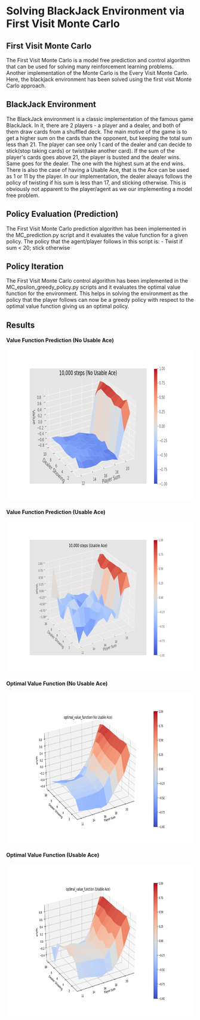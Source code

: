 # Solving BlackJack Environment via First Visit Monte Carlo
## First Visit Monte Carlo
The First Visit Monte Carlo is a model free prediction and control algorithm that can be used for solving many reinforcement learning problems. Another implementation of the Monte Carlo is the Every Visit Monte Carlo. Here, the blackjack environment has been solved using the first visit Monte Carlo approach.

## BlackJack Environment
The BlackJack environment is a classic implementation of the famous game BlackJack. In it, there are 2 players - a player and a dealer, and both of them draw cards from a shuffled deck. The main motive of the game is to get a higher sum on the cards than the opponent, but keeping the total sum less than 21. The player can see only 1 card of the dealer and can decide to stick(stop taking cards) or twist(take another card). If the sum of the player's cards goes above 21, the player is busted and the dealer wins. Same goes for the dealer. The one with the highest sum at the end wins. There is also the case of having a Usable Ace, that is the Ace can be used as 1 or 11 by the player.
In our implementation, the dealer always follows the policy of twisting if his sum is less than 17, and sticking otherwise. This is obviously not apparent to the player/agent as we our implementing a model free problem.

## Policy Evaluation (Prediction)
The First Visit Monte Carlo prediction algorithm has been implemented in the MC_prediction.py script and it evaluates the value function for a given policy. The policy that the agent/player follows in this script is: - Twist if sum < 20; stick otherwise

## Policy Iteration
The First Visit Monte Carlo control algorithm has been implemented in the MC_epsilon_greedy_policy.py scripts and it evaluates the optimal value function for the environment. This helps in solving the environment as the policy that the player follows can now be a greedy  policy with respect to the optimal value function giving us an optimal policy.

## Results
#### Value Function Prediction (No Usable Ace)                                                   
<p align="center">
 <img  width="800" height="400" src="https://github.com/Terabyte17/Reinforcement-Learning-Algos/blob/master/Blackjack%20Monte%20Carlo/Media/MC_eval_1.png">
</p>

#### Value Function Prediction (Usable Ace)                                                   
<p align="center">
 <img  width="800" height="400" src="https://github.com/Terabyte17/Reinforcement-Learning-Algos/blob/master/Blackjack%20Monte%20Carlo/Media/MC_eval_2.png">
</p>

#### Optimal Value Function (No Usable Ace)                                                   
<p align="center">
 <img  width="800" height="400" src="https://github.com/Terabyte17/Reinforcement-Learning-Algos/blob/master/Blackjack%20Monte%20Carlo/Media/MC_optimal_1.png">
</p>

#### Optimal Value Function (Usable Ace)                                                   
<p align="center">
 <img  width="800" height="400" src="https://github.com/Terabyte17/Reinforcement-Learning-Algos/blob/master/Blackjack%20Monte%20Carlo/Media/MC_optimal_2.png">
</p>
                                  

